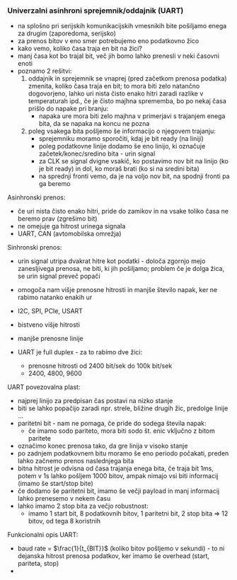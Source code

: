### Univerzalni asinhroni sprejemnik/oddajnik (UART)

- na splošno pri serijskih komunikacijskih vmesnikih bite pošiljamo enega za drugim (zaporedoma, serijsko)
- za prenos bitov v eno smer potrebujemo eno podatkovno žico
- kako vemo, koliko časa traja en bit na žici?
- manj časa kot bo trajal bit, več jih bomo lahko prenesli v neki časovni enoti
- poznamo 2 rešitvi:
	1. oddajnik in sprejemnik se vnaprej (pred začetkom prenosa podatka) zmenita, koliko časa traja en bit; to mora biti zelo natančno dogovorjeno, lahko uri nista čisto enako hitri zaradi razlike v temperaturah ipd., če je čisto majhna sprememba, bo po nekaj časa prišlo do napake pri branju:
		- napaka ure mora biti zelo majhna v primerjavi s trajanjem enega bita, da se napaka na koncu ne pozna
	2. poleg vsakega bita pošljemo še informacijo o njegovem trajanju:
		- sprejemniku moramo sporočiti, kdaj je bit ready (na liniji)
		- poleg podatkovne linije dodamo še eno linijo, ki označuje začetek/konec/sredino bita - urin signal
		- za CLK se signal dvigne vsakič, ko postavimo nov bit na linijo (ko je bit ready) in dol, ko moraš brati (ko si na sredini bita)
		- na sprednji fronti vemo, da je na voljo nov bit, na spodnji fronti pa ga beremo

Asinhronski prenos:
- če uri nista čisto enako hitri, pride do zamikov in na vsake toliko časa ne beremo prav (zgrešimo bit)
- ne omejuje ga hitrost urinega signala
- UART, CAN (avtomobilska omrežja)

Sinhronski prenos:
- urin signal utripa dvakrat hitre kot podatki - določa zgornjo mejo zanesljivega prenosa, ne biti, ki jih pošiljamo; problem če je dolga žica, se urin signal preveč popači
- omogoča nam višje prenosne hitrosti in manjše število napak, ker ne rabimo natanko enakih ur
- I2C, SPI, PCIe, USART
- bistveno višje hitrosti
- manjše prenosne linije

- UART je full duplex - za to rabimo dve žici:
	- prenosne hitrosti od 2400 bit/sek do 100k bit/sek
	- 2400, 4800, 9600

UART povezovalna plast:
- najprej linijo za predpisan čas postavi na nizko stanje
- biti se lahko popačijo zaradi npr. strele, bližine drugih žic, predolge linije ...
- paritetni bit - nam ne pomaga, če pride do sodega števila napak:
	- če imamo sodo pariteto, mora biti sodo št. enic vključno z bitom paritete
- označimo konec prenosa tako, da gre linija v visoko stanje
- po zadnjem podatkovnem bitu moramo še eno periodo počakati, preden lahko začnemo prenos naslednjega bita
- bitna hitrost je odvisna od časa trajanja enega bita, če traja bit 1ms, potem v 1s lahko pošljem 1000 bitov, ampak nimajo vsi biti informacij (imamo še start/stop bite)
- če dodamo še paritetni bit, imamo še večji payload in manj informacij lahko prenesemo v nekem času
- lahko imamo 2 stop bita za večjo robustnost:
	- imamo 1 start bit, 8 podatkovnih bitov, 1 paritetni bit, 2 stop bita => 12 bitov, od tega 8 koristnih

Funkcionalni opis UART:
- baud rate = $\frac{1}{t_{BIT}}$ (koliko bitov pošljemo v sekundi) - to ni dejanska hitrost prenosa podatkov, ker imamo še overhead (start, pariteta, stop)
- 